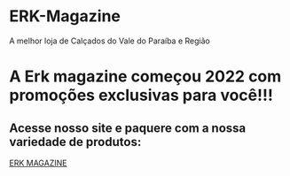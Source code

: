 # ERK-Magazine
A melhor loja de Calçados do Vale do Paraíba e Região

# A Erk magazine começou 2022 com promoções exclusivas para você!!!
## Acesse nosso site e paquere com a nossa variedade de produtos:
[ERK MAGAZINE](https://www.erkmagazine.com.br/)

